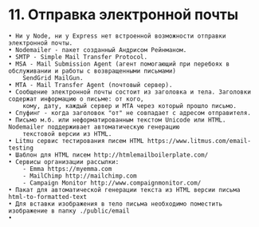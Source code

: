 # 11. Отправка электронной почты

	• Ни у Node, ни у Express нет встроенной возможности отправки электронной почты.
	• Nodemailer - пакет созданный Андрисом Рейнманом.
	• SMTP - Simple Mail Transfer Protocol.
	• MSA - Mail Submission Agent (агент помогающий при перебоях в обслуживании и работы с возвращенными письмами) 
		SendGrid MailGun.
	• MTA - Mail Transfer Agent (почтовый сервер).
	• Сообщение электронной почты состоит из заголовка и тела. Заголовки содержат информацию о письме: от кого, 
		кому, дату, каждый сервер и MTA через который прошло письмо.
	• Спуфинг - когда заголовок "от" не совпадает с адресом отправителя.
	• Письмо м.б. или неформатированным текстом Unicode или HTML. Nodemailer поддерживает автоматическую генерацию 
		текстовой версии из HTML.
	• Litmu сервис тестирования писем HTML https://www.litmus.com/email-testing
	• Шаблон для HTML писем http://htmlemailboilerplate.com/
	• Сервисы организации рассылки:
		- Emma https://myemma.com
		- MailChimp http://mailchimp.com
		- Campaign Monitor http://www.compaignmonitor.com/
	• Пакат для автоматической генерации текста из HTML версии письма html-to-formatted-text
	• Для вставки изображения в тело письма необходимо поместить изображение в папку ./public/email
	• 